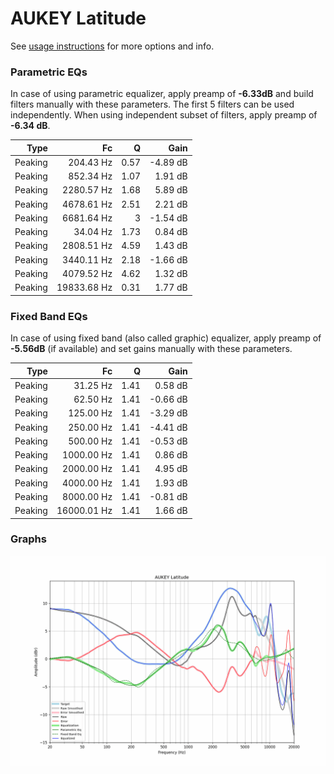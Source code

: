 # AUKEY Latitude
See [usage instructions](https://github.com/jaakkopasanen/AutoEq#usage) for more options and info.

### Parametric EQs
In case of using parametric equalizer, apply preamp of **-6.33dB** and build filters manually
with these parameters. The first 5 filters can be used independently.
When using independent subset of filters, apply preamp of **-6.34 dB**.

| Type    | Fc          |    Q | Gain     |
|--------:|------------:|-----:|---------:|
| Peaking | 204.43 Hz   | 0.57 | -4.89 dB |
| Peaking | 852.34 Hz   | 1.07 | 1.91 dB  |
| Peaking | 2280.57 Hz  | 1.68 | 5.89 dB  |
| Peaking | 4678.61 Hz  | 2.51 | 2.21 dB  |
| Peaking | 6681.64 Hz  | 3    | -1.54 dB |
| Peaking | 34.04 Hz    | 1.73 | 0.84 dB  |
| Peaking | 2808.51 Hz  | 4.59 | 1.43 dB  |
| Peaking | 3440.11 Hz  | 2.18 | -1.66 dB |
| Peaking | 4079.52 Hz  | 4.62 | 1.32 dB  |
| Peaking | 19833.68 Hz | 0.31 | 1.77 dB  |

### Fixed Band EQs
In case of using fixed band (also called graphic) equalizer, apply preamp of **-5.56dB**
(if available) and set gains manually with these parameters.

| Type    | Fc          |    Q | Gain     |
|--------:|------------:|-----:|---------:|
| Peaking | 31.25 Hz    | 1.41 | 0.58 dB  |
| Peaking | 62.50 Hz    | 1.41 | -0.66 dB |
| Peaking | 125.00 Hz   | 1.41 | -3.29 dB |
| Peaking | 250.00 Hz   | 1.41 | -4.41 dB |
| Peaking | 500.00 Hz   | 1.41 | -0.53 dB |
| Peaking | 1000.00 Hz  | 1.41 | 0.86 dB  |
| Peaking | 2000.00 Hz  | 1.41 | 4.95 dB  |
| Peaking | 4000.00 Hz  | 1.41 | 1.93 dB  |
| Peaking | 8000.00 Hz  | 1.41 | -0.81 dB |
| Peaking | 16000.01 Hz | 1.41 | 1.66 dB  |

### Graphs
![](./AUKEY%20Latitude.png)
